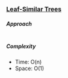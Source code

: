 ### [Leaf-Similar Trees](https://leetcode.com/problems/leaf-similar-trees/)

##### Approach

```js


```

##### Complexity

- Time: O(n)
- Space: O(1)
